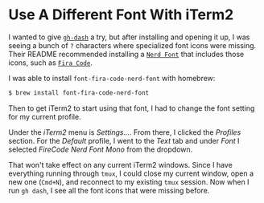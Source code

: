 # Use A Different Font With iTerm2

I wanted to give [`gh-dash`](https://github.com/dlvhdr/gh-dash) a try, but
after installing and opening it up, I was seeing a bunch of `?` characters
where specialized font icons were missing. Their README recommended installing
a [`Nerd Font`](https://github.com/ryanoasis/nerd-fonts) that includes those
icons, such as [`Fira Code`](https://github.com/tonsky/FiraCode).

I was able to install `font-fira-code-nerd-font` with homebrew:

```bash
$ brew install font-fira-code-nerd-font
```

Then to get iTerm2 to start using that font, I had to change the font setting
for my current profile.

Under the _iTerm2_ menu is _Settings..._. From there, I clicked the _Profiles_
section. For the _Default_ profile, I went to the _Text_ tab and under _Font_ I
selected _FireCode Nerd Font Mono_ from the dropdown.

That won't take effect on any current iTerm2 windows. Since I have everything
running through `tmux`, I could close my current window, open a new one
(`Cmd+N`), and reconnect to my existing `tmux` session. Now when I run `gh
dash`, I see all the font icons that were missing before.
